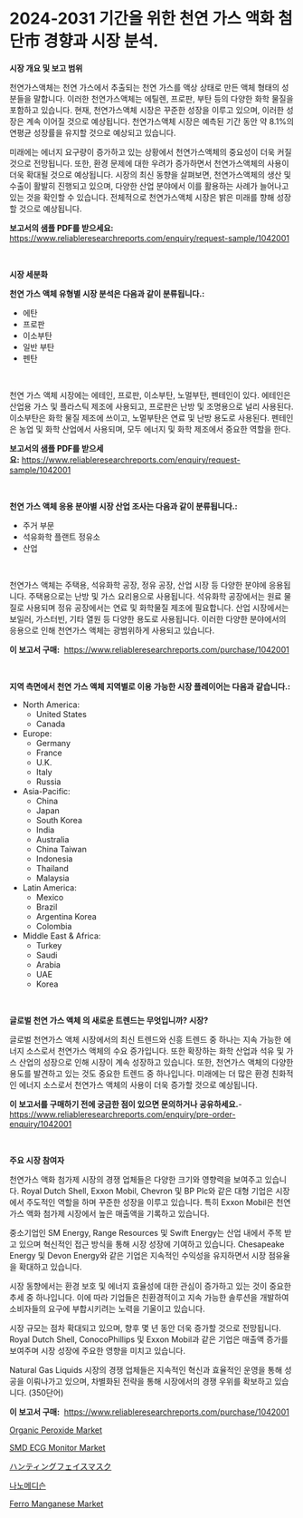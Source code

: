 <p><h1>2024-2031 기간을 위한 천연 가스 액화 첨단市 경향과 시장 분석.</h1></p><p><strong>시장 개요 및 보고 범위</strong></p>
<p><p>천연가스액체는 천연 가스에서 추출되는 천연 가스를 액상 상태로 만든 액체 형태의 성분들을 말합니다. 이러한 천연가스액체는 에틸렌, 프로판, 부탄 등의 다양한 화학 물질을 포함하고 있습니다. 현재, 천연가스액체 시장은 꾸준한 성장을 이루고 있으며, 이러한 성장은 계속 이어질 것으로 예상됩니다. 천연가스액체 시장은 예측된 기간 동안 약 8.1%의 연평균 성장률을 유지할 것으로 예상되고 있습니다.</p><p>미래에는 에너지 요구량이 증가하고 있는 상황에서 천연가스액체의 중요성이 더욱 커질 것으로 전망됩니다. 또한, 환경 문제에 대한 우려가 증가하면서 천연가스액체의 사용이 더욱 확대될 것으로 예상됩니다. 시장의 최신 동향을 살펴보면, 천연가스액체의 생산 및 수출이 활발히 진행되고 있으며, 다양한 산업 분야에서 이를 활용하는 사례가 늘어나고 있는 것을 확인할 수 있습니다. 전체적으로 천연가스액체 시장은 밝은 미래를 향해 성장할 것으로 예상됩니다.</p></p>
<p><strong>보고서의 샘플 PDF를 받으세요:</strong> <a href="https://www.reliableresearchreports.com/enquiry/request-sample/1042001">https://www.reliableresearchreports.com/enquiry/request-sample/1042001</a></p>
<p>&nbsp;</p>
<p><strong>시장 세분화</strong></p>
<p><strong>천연 가스 액체 유형별 시장 분석은 다음과 같이 분류됩니다.:</strong></p>
<p><ul><li>에탄</li><li>프로판</li><li>이소부탄</li><li>일반 부탄</li><li>펜탄</li></ul></p>
<p>&nbsp;</p>
<p><p>천연 가스 액체 시장에는 에테인, 프로판, 이소부탄, 노멀부탄, 펜테인이 있다. 에테인은 산업용 가스 및 플라스틱 제조에 사용되고, 프로판은 난방 및 조명용으로 널리 사용된다. 이소부탄은 화학 물질 제조에 쓰이고, 노멀부탄은 연료 및 난방 용도로 사용된다. 펜테인은 농업 및 화학 산업에서 사용되며, 모두 에너지 및 화학 제조에서 중요한 역할을 한다.</p></p>
<p><strong>보고서의 샘플 PDF를 받으세요:</strong>&nbsp;<a href="https://www.reliableresearchreports.com/enquiry/request-sample/1042001">https://www.reliableresearchreports.com/enquiry/request-sample/1042001</a></p>
<p>&nbsp;</p>
<p><strong> 천연 가스 액체 응용 분야별 시장 산업 조사는 다음과 같이 분류됩니다.:</strong></p>
<p><ul><li>주거 부문</li><li>석유화학 플랜트 정유소</li><li>산업</li></ul></p>
<p>&nbsp;</p>
<p><p>천연가스 액체는 주택용, 석유화학 공장, 정유 공장, 산업 시장 등 다양한 분야에 응용됩니다. 주택용으로는 난방 및 가스 요리용으로 사용됩니다. 석유화학 공장에서는 원료 물질로 사용되며 정유 공장에서는 연료 및 화학물질 제조에 필요합니다. 산업 시장에서는 보일러, 가스터빈, 기타 열원 등 다양한 용도로 사용됩니다. 이러한 다양한 분야에서의 응용으로 인해 천연가스 액체는 광범위하게 사용되고 있습니다.</p></p>
<p><strong>이 보고서 구매:</strong>&nbsp; <a href="https://www.reliableresearchreports.com/purchase/1042001">https://www.reliableresearchreports.com/purchase/1042001</a></p>
<p>&nbsp;</p>
<p><strong>지역 측면에서 천연 가스 액체 지역별로 이용 가능한 시장 플레이어는 다음과 같습니다.:</strong></p>
<p><ul>
    <li>
        North America:
        <ul>
            <li>United States</li>
            <li>Canada</li>
        </ul>
    </li>
    <li>
        Europe:
        <ul>
            <li>Germany</li>
            <li>France</li>
            <li>U.K.</li>
            <li>Italy</li>
            <li>Russia</li>
        </ul>
    </li>
    <li>
        Asia-Pacific:
        <ul>
            <li>China</li>
            <li>Japan</li>
            <li>South Korea</li>
            <li>India</li>
            <li>Australia</li>
            <li>China Taiwan</li>
            <li>Indonesia</li>
            <li>Thailand</li>
            <li>Malaysia</li>
        </ul>
    </li>
    <li>
        Latin America:
        <ul>
            <li>Mexico</li>
            <li>Brazil</li>
            <li>Argentina Korea</li>
            <li>Colombia</li>
        </ul>
    </li>
    <li>
        Middle East & Africa:
        <ul>
            <li>Turkey</li>
            <li>Saudi</li>
            <li>Arabia</li>
            <li>UAE</li>
            <li>Korea</li>
        </ul>
    </li>
    </ul></p>
<p>&nbsp;</p>
<p><strong>글로벌 천연 가스 액체 의 새로운 트렌드는 무엇입니까? 시장?</strong></p>
<p><p>글로벌 천연가스 액체 시장에서의 최신 트렌드와 신흥 트렌드 중 하나는 지속 가능한 에너지 소스로서 천연가스 액체의 수요 증가입니다. 또한 확장하는 화학 산업과 석유 및 가스 산업의 성장으로 인해 시장이 계속 성장하고 있습니다. 또한, 천연가스 액체의 다양한 용도를 발견하고 있는 것도 중요한 트렌드 중 하나입니다. 미래에는 더 많은 환경 친화적인 에너지 소스로서 천연가스 액체의 사용이 더욱 증가할 것으로 예상됩니다.</p></p>
<p><strong>이 보고서를 구매하기 전에 궁금한 점이 있으면 문의하거나 공유하세요.</strong>- <a href="https://www.reliableresearchreports.com/enquiry/pre-order-enquiry/1042001">https://www.reliableresearchreports.com/enquiry/pre-order-enquiry/1042001</a></p>
<p>&nbsp;</p>
<p><strong>주요 시장 참여자</strong></p>
<p><p>천연가스 액화 첨가제 시장의 경쟁 업체들은 다양한 크기와 영향력을 보여주고 있습니다. Royal Dutch Shell, Exxon Mobil, Chevron 및 BP Plc와 같은 대형 기업은 시장에서 주도적인 역할을 하며 꾸준한 성장을 이루고 있습니다. 특히 Exxon Mobil은 천연가스 액화 첨가제 시장에서 높은 매출액을 기록하고 있습니다.</p><p>중소기업인 SM Energy, Range Resources 및 Swift Energy는 산업 내에서 주목 받고 있으며 혁신적인 접근 방식을 통해 시장 성장에 기여하고 있습니다. Chesapeake Energy 및 Devon Energy와 같은 기업은 지속적인 수익성을 유지하면서 시장 점유율을 확대하고 있습니다.</p><p>시장 동향에서는 환경 보호 및 에너지 효율성에 대한 관심이 증가하고 있는 것이 중요한 추세 중 하나입니다. 이에 따라 기업들은 친환경적이고 지속 가능한 솔루션을 개발하여 소비자들의 요구에 부합시키려는 노력을 기울이고 있습니다.</p><p>시장 규모는 점차 확대되고 있으며, 향후 몇 년 동안 더욱 증가할 것으로 전망됩니다. Royal Dutch Shell, ConocoPhillips 및 Exxon Mobil과 같은 기업은 매출액 증가를 보여주며 시장 성장에 주요한 영향을 미치고 있습니다.</p><p>Natural Gas Liquids 시장의 경쟁 업체들은 지속적인 혁신과 효율적인 운영을 통해 성공을 이뤄나가고 있으며, 차별화된 전략을 통해 시장에서의 경쟁 우위를 확보하고 있습니다. (350단어)</p></p>
<p><strong>이 보고서 구매:</strong>&nbsp;&nbsp;<a href="https://www.reliableresearchreports.com/purchase/1042001">https://www.reliableresearchreports.com/purchase/1042001</a></p>
<p><p><a href="https://github.com/johnbach50/Market-Research-Report-List-2/blob/main/organic-peroxide-market.md">Organic Peroxide Market</a></p><p><a href="https://issuu.com/reportprime-2/docs/smd-ecg-monitor-market-size-2030.pptx">SMD ECG Monitor Market</a></p><p><a href="https://github.com/joaejkdzgyljvo6/Market-Research-Report-List-1/blob/main/4925989194279.md">ハンティングフェイスマスク</a></p><p><a href="https://github.com/vsap75a286l/Market-Research-Report-List-1/blob/main/4846390194003.md">나노메디슨</a></p><p><a href="https://github.com/lylyparadise/Market-Research-Report-List-2/blob/main/ferro-manganese-market.md">Ferro Manganese Market</a></p></p>

